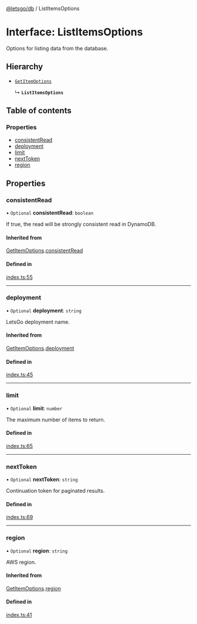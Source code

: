 [@letsgo/db](../README.md) / ListItemsOptions

# Interface: ListItemsOptions

Options for listing data from the database.

## Hierarchy

- [`GetItemOptions`](GetItemOptions.md)

  ↳ **`ListItemsOptions`**

## Table of contents

### Properties

- [consistentRead](ListItemsOptions.md#consistentread)
- [deployment](ListItemsOptions.md#deployment)
- [limit](ListItemsOptions.md#limit)
- [nextToken](ListItemsOptions.md#nexttoken)
- [region](ListItemsOptions.md#region)

## Properties

### consistentRead

• `Optional` **consistentRead**: `boolean`

If true, the read will be strongly consistent read in DynamoDB.

#### Inherited from

[GetItemOptions](GetItemOptions.md).[consistentRead](GetItemOptions.md#consistentread)

#### Defined in

[index.ts:55](https://github.com/47chapters/letsgo/blob/11c7e19/packages/db/src/index.ts#L55)

___

### deployment

• `Optional` **deployment**: `string`

LetsGo deployment name.

#### Inherited from

[GetItemOptions](GetItemOptions.md).[deployment](GetItemOptions.md#deployment)

#### Defined in

[index.ts:45](https://github.com/47chapters/letsgo/blob/11c7e19/packages/db/src/index.ts#L45)

___

### limit

• `Optional` **limit**: `number`

The maximum number of items to return.

#### Defined in

[index.ts:65](https://github.com/47chapters/letsgo/blob/11c7e19/packages/db/src/index.ts#L65)

___

### nextToken

• `Optional` **nextToken**: `string`

Continuation token for paginated results.

#### Defined in

[index.ts:69](https://github.com/47chapters/letsgo/blob/11c7e19/packages/db/src/index.ts#L69)

___

### region

• `Optional` **region**: `string`

AWS region.

#### Inherited from

[GetItemOptions](GetItemOptions.md).[region](GetItemOptions.md#region)

#### Defined in

[index.ts:41](https://github.com/47chapters/letsgo/blob/11c7e19/packages/db/src/index.ts#L41)
